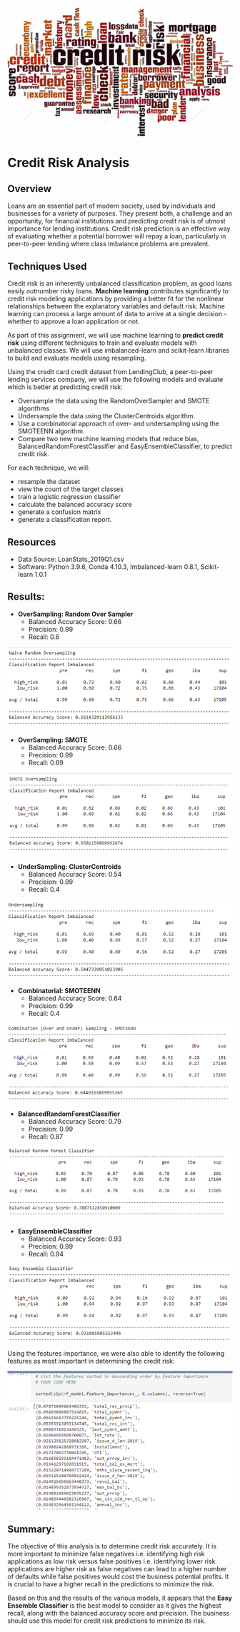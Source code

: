 ![image](https://github.com/amberwnaushahi/Credit_Risk_Analysis/blob/main/Resources/credit-risk-header.jpg)

# Credit Risk Analysis

## Overview

Loans are an essential part of modern society, used by individuals and businesses for a variety of purposes. They present both, a challenge and an opportunity, for financial institutions and predicting credit risk is of utmost importance for lending institutions. Credit risk prediction is an effective way of evaluating whether a potential borrower will repay a loan, particularly in peer-to-peer lending where class imbalance problems are prevalent. 

## Techniques Used

Credit risk is an inherently unbalanced classification problem, as good loans easily outnumber risky loans. **Machine learning** contributes significantly to credit risk modeling applications by providing a better fit for the nonlinear relationships between the explanatory variables and default risk. Machine learning can process a large amount of data to arrive at a single decision - whether to approve a loan application or not. 

As part of this assignment, we will use machine learning to **predict credit risk** using different techniques to train and evaluate models with unbalanced classes. We will use imbalanced-learn and scikit-learn libraries to build and evaluate models using resampling.

Using the credit card credit dataset from LendingClub, a peer-to-peer lending services company, we will use the following models and evaluate which is better at predicting credit risk:
* Oversample the data using the RandomOverSampler and SMOTE algorithms
* Undersample the data using the ClusterCentroids algorithm. 
* Use a combinatorial approach of over- and undersampling using the SMOTEENN algorithm. 
* Compare two new machine learning models that reduce bias, BalancedRandomForestClassifier and EasyEnsembleClassifier, to predict credit risk. 

For each technique, we will:
* resample the dataset
* view the count of the target classes
* train a logistic regression classifier
* calculate the balanced accuracy score
* generate a confusion matrix
* generate a classification report.

## Resources
* Data Source: LoanStats_2019Q1.csv
* Software: Python 3.9.6, Conda 4.10.3, Imbalanced-learn 0.8.1, Scikit-learn 1.0.1

## Results:

* **OverSampling: Random Over Sampler**
  * Balanced Accuracy Score: 0.66
  * Precision: 0.99
  * Recall: 0.6

![image](https://github.com/amberwnaushahi/Credit_Risk_Analysis/blob/main/Resources/Naive%20Oversampling.PNG)

* **OverSampling: SMOTE**
  * Balanced Accuracy Score: 0.66
  * Precision: 0.99
  * Recall: 0.69
 
 ![image](https://github.com/amberwnaushahi/Credit_Risk_Analysis/blob/main/Resources/SMOTE%20Oversampling.PNG)
  
* **UnderSampling: ClusterCentroids**
  * Balanced Accuracy Score: 0.54
  * Precision: 0.99
  * Recall: 0.4
 
 ![image](https://github.com/amberwnaushahi/Credit_Risk_Analysis/blob/main/Resources/Undersampling.PNG)
 
* **Combinatorial: SMOTEENN**
  * Balanced Accuracy Score: 0.64
  * Precision: 0.99
  * Recall: 0.4
  
 ![image](https://github.com/amberwnaushahi/Credit_Risk_Analysis/blob/main/Resources/Combination.PNG)
  
* **BalancedRandomForestClassifier**
  * Balanced Accuracy Score: 0.79
  * Precision: 0.99
  * Recall: 0.87
  
 ![image](https://github.com/amberwnaushahi/Credit_Risk_Analysis/blob/main/Resources/Balanced%20Forest%20Classifier.PNG)
   
* **EasyEnsembleClassifier**
  * Balanced Accuracy Score: 0.93
  * Precision: 0.99
  * Recall: 0.94
 
 ![image](https://github.com/amberwnaushahi/Credit_Risk_Analysis/blob/main/Resources/Easy%20Ensemble.PNG)

Using the features importance, we were also able to identify the following features as most important in determining the credit risk:

![image](https://github.com/amberwnaushahi/Credit_Risk_Analysis/blob/main/Resources/Top%20Features.PNG)

## Summary: 

The objective of this analysis is to determine credit risk accurately. It is more important to minimize false negatives i.e. identifying high risk applications as low risk versus false positives i.e. identifying lower risk applications are higher risk as false negatives can lead to a higher number of defaults while false positives would cost the business potential profits. It is crucial to have a higher recall in the predictions to minimize the risk.

Based on this and the results of the various models, it appears that the **Easy Ensemble Classifier** is the best model to consider as it gives the highest recall, along with the balanced accuracy score and precision. The business should use this model for credit risk predictions to minimize its risk.



